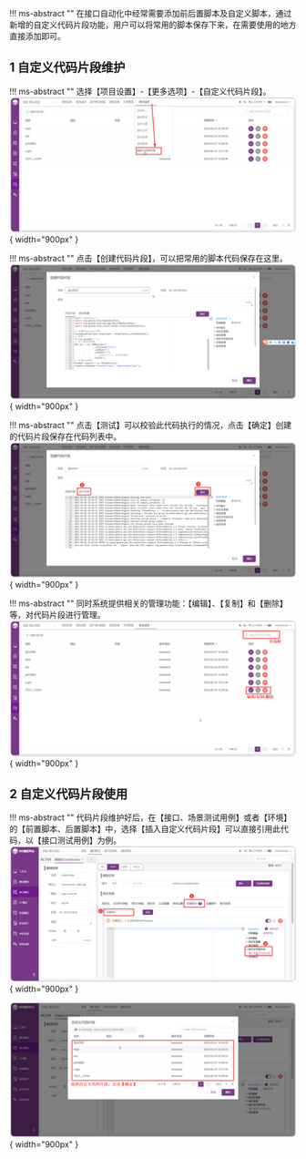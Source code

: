 !!! ms-abstract ""
    在接口自动化中经常需要添加前后置脚本及自定义脚本，通过新增的自定义代码片段功能，用户可以将常用的脚本保存下来，在需要使用的地方直接添加即可。

## 1 自定义代码片段维护
!!! ms-abstract ""
    选择【项目设置】-【更多选项】-【自定义代码片段】。
![!项目设置](../../img/project_management/创建代码片段1.png){ width="900px" }

!!! ms-abstract ""
    点击【创建代码片段】，可以把常用的脚本代码保存在这里。
![!项目设置](../../img/project_management/创建代码片段2.png){ width="900px" }

!!! ms-abstract ""
    点击【测试】可以校验此代码执行的情况，点击【确定】创建的代码片段保存在代码列表中。
![!项目设置](../../img/project_management/创建代码片段3.png){ width="900px" }

!!! ms-abstract ""
    同时系统提供相关的管理功能：【编辑】、【复制】和【删除】等，对代码片段进行管理。
![!项目设置](../../img/project_management/代码列表操作.png){ width="900px" }

## 2 自定义代码片段使用
!!! ms-abstract ""
    代码片段维护好后，在【接口、场景测试用例】或者【环境】的【前置脚本、后置脚本】中，选择【插入自定义代码片段】可以直接引用此代码，以【接口测试用例】为例。
![!项目设置](../../img/project_management/插入自定义代码片段.png){ width="900px" }

![!项目设置](../../img/project_management/插入自定义代码片段_1.png){ width="900px" }